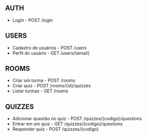 ## AUTH

- Login                     - POST /login


## USERS

- Cadastro de usuários      - POST /users
- Perfil do usuário         - GET /users/{email}


## ROOMS

- Criar um turma            - POST /rooms
- Criar quiz                - POST /rooms/{id}/quizzes
- Listar turmas             - GET /rooms


## QUIZZES

- Adicionar questão no quiz - POST /quizzes/{codigo}/questions
- Entrar em um quiz         - GET /quizzes/{codigo}/questions
- Responder quiz            - POST /quizzes/{codigo}